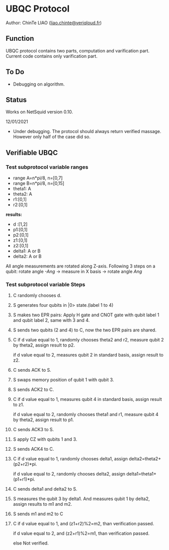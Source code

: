 # UBQC Protocol
Author: ChinTe LIAO (liao.chinte@veriqloud.fr)

## Function

UBQC protocol contains two parts, computation and varification part. Current code contains only varification part.


## To Do

- Debugging on algorithm.


## Status

Works on NetSquid version 0.10.


12/01/2021
- Under debugging. The protocol should always return verified massage. However only half of the case did so.





## Verifiable UBQC


### Test subprotocol variable ranges
- range A=n*pi/8, n=[0,7]
- range B=n*pi/8, n=[0,15]
- theta1: A
- theta2: A
- r1:[0,1]
- r2:[0,1]

**results:**
- d :[1,2]
- p1:[0,1]
- p2:[0,1]
- z1:[0,1]
- z2:[0,1]
- delta1: A or B
- delta2: A or B

All angle measurements are rotated along Z-axis. Following 3 steps on a qubit:
rotate angle *-Ang* -> measure in X basis -> rotate angle *Ang*

### Test subprotocol variable Steps

 1. C randomly chooses d.
 2. S generates four qubits in |0> state.(label 1 to 4)
 3. S makes two EPR pairs: Apply H gate and CNOT gate with qubit label 1 and qubit label 2, same with 3 and 4.
 4. S sends two qubits (2 and 4) to C, now the two EPR pairs are shared.
 5. C if d value equal to 1, randomly chooses theta2 and r2, measure qubit 2 by theta2, assign result to p2.
 
      if d value equal to 2, measures qubit 2 in standard basis, assign result to z2.
 6. C sends ACK to S.
 7. S swaps memory position of qubit 1 with qubit 3.
 8. S sends ACK2 to C.
 9. C if d value equal to 1, measures qubit 4 in standard basis, assign result to z1.
 
      if d value equal to 2, randomly chooses theta1 and r1, measure qubit 4 by theta2, assign result to p1.
10. C sends ACK3 to S.
11. S apply CZ with qubits 1 and 3.
12. S sends ACK4 to C.
13. C if d value equal to 1, randomly chooses delta1, assign delta2=theta2+(p2+r2)*pi.

      if d value equal to 2, randomly chooses delta2, assign delta1=theta1+(p1+r1)*pi.
14. C sends delta1 and delta2 to S.
15. S measures the qubit 3 by delta1. And measures qubit 1 by delta2, assign results to m1 and m2.
16. S sends m1 and m2 to C
17. C if d value equal to 1, and (z1+r2)%2=m2, than verification passed.

      if d value equal to 2, and (z2+r1)%2=m1, than verification passed.
      
      else Not verified.
